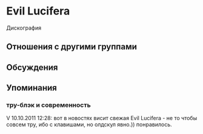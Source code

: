 # Evil Lucifera

Дискография

## Отношения с другими группами


## Обсуждения


## Упоминания

### тру-блэк и современность

V 10.10.2011 12:28:
вот в новостях висит свежая Evil Lucifera - не то чтобы совсем тру, ибо с клавишами, но олдскул явно.)) понравилось.

